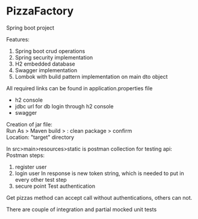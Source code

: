 # PizzaFactory
Spring boot project

Features:
1. Spring boot crud operations
2. Spring security implementation
3. H2 embedded database
4. Swagger implementation
5. Lombok with build pattern implementation on main dto object

All required links can be found in application.properties file
- h2 console  
- jdbc url for db login through h2 console
- swagger

Creation of jar file:  
Run As > Maven build > <name>: clean package > confirm  
Location: "target" directory  
  
In src>main>resources>static  is postman collection for testing api:  
Postman steps:  
  1. register user
  2. login user
     In response is new token string, which is needed to put in every other test step
  3. secure point
     Test authentication
  
Get pizzas method can accept call without authentications, others can not.

There are couple of integration and partial mocked unit tests

